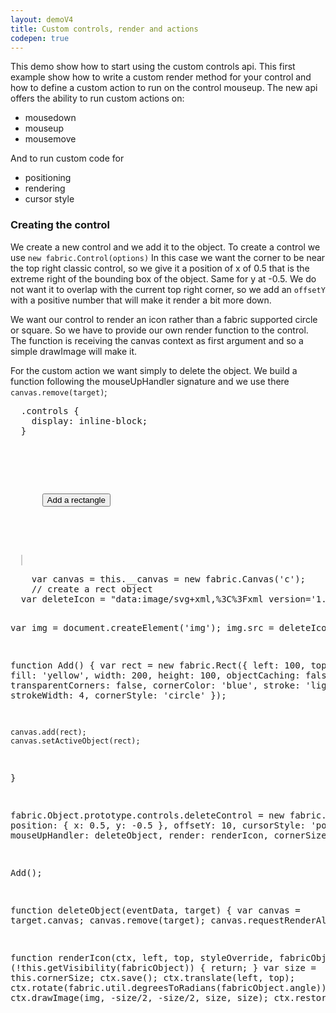 ```yaml
---
layout: demoV4
title: Custom controls, render and actions
codepen: true
---
```

This demo show how to start using the custom controls api.
This first example show how to write a custom render method for your control and how to define a custom action to run on the control mouseup.
The new api offers the ability to run custom actions on:
- mousedown
- mouseup
- mousemove

And to run custom code for
- positioning
- rendering
- cursor style

### Creating the control

We create a new control and we add it to the object.
To create a control we use `new fabric.Control(options)`
In this case we want the corner to be near the top right classic control, so we give it a position of x of 0.5 that is the extreme right of the bounding box of the object.
Same for y at -0.5. We do not want it to overlap with the current top right corner, so we add an `offsetY` with a positive number that will make it render a bit more down.

We want our control to render an icon rather than a fabric supported circle or square.
So we have to provide our own render function to the control.
The function is receiving the canvas context as first argument and so a simple drawImage will make it.

For the custom action we want simply to delete the object.
We build a function following the mouseUpHandler signature and we use there `canvas.remove(target)`;

<div
  class="codepen-later"
  data-editable="true"
  data-height="500"
  data-default-tab="js,result"
  data-prefill='{
    "scripts": "https://unpkg.com/fabric@4.0.0-beta.7/dist/fabric.js"
  }'
>
<pre data-lang="css" data-options-autoprefixer="true">
  .controls {
  	display: inline-block;
  }
</pre>
<pre data-lang="html">
  <div class="controls">
    <p>
      <button id="add" onclick="Add()">Add a rectangle</button>
    </p>
  </div>
  <canvas id="c" width="400" height="300" style="border:1px solid #ccc"></canvas>
</pre>
<pre data-lang="js">
	var canvas = this.__canvas = new fabric.Canvas('c');
	// create a rect object
  var deleteIcon = "data:image/svg+xml,%3C%3Fxml version='1.0' encoding='utf-8'%3F%3E%3C!DOCTYPE svg PUBLIC '-//W3C//DTD SVG 1.1//EN' 'http://www.w3.org/Graphics/SVG/1.1/DTD/svg11.dtd'%3E%3Csvg version='1.1' id='Ebene_1' xmlns='http://www.w3.org/2000/svg' xmlns:xlink='http://www.w3.org/1999/xlink' x='0px' y='0px' width='595.275px' height='595.275px' viewBox='200 215 230 470' xml:space='preserve'%3E%3Ccircle style='fill:%23F44336;' cx='299.76' cy='439.067' r='218.516'/%3E%3Cg%3E%3Crect x='267.162' y='307.978' transform='matrix(0.7071 -0.7071 0.7071 0.7071 -222.6202 340.6915)' style='fill:white;' width='65.545' height='262.18'/%3E%3Crect x='266.988' y='308.153' transform='matrix(0.7071 0.7071 -0.7071 0.7071 398.3889 -83.3116)' style='fill:white;' width='65.544' height='262.179'/%3E%3C/g%3E%3C/svg%3E";

  var img = document.createElement('img');
  img.src = deleteIcon;

  function Add() {
    var rect = new fabric.Rect({
      left: 100,
      top: 50,
      fill: 'yellow',
      width: 200,
      height: 100,
      objectCaching: false,
      transparentCorners: false,
      cornerColor: 'blue',
      stroke: 'lightgreen',
      strokeWidth: 4,
      cornerStyle: 'circle'
    });

    canvas.add(rect);
    canvas.setActiveObject(rect);
  }

  fabric.Object.prototype.controls.deleteControl = new fabric.Control({
    position: { x: 0.5, y: -0.5 },
    offsetY: 10,
    cursorStyle: 'pointer',
    mouseUpHandler: deleteObject,
    render: renderIcon,
    cornerSize: 24
  });

  Add();

  function deleteObject(eventData, target) {
		var canvas = target.canvas;
		    canvas.remove(target);
        canvas.requestRenderAll();
	}

  function renderIcon(ctx, left, top, styleOverride, fabricObject) {
    if (!this.getVisibility(fabricObject)) {
      return;
    }
    var size = this.cornerSize;
    ctx.save();
    ctx.translate(left, top);
    ctx.rotate(fabric.util.degreesToRadians(fabricObject.angle));
    ctx.drawImage(img, -size/2, -size/2, size, size);
    ctx.restore();
  }
</pre>
</div>
